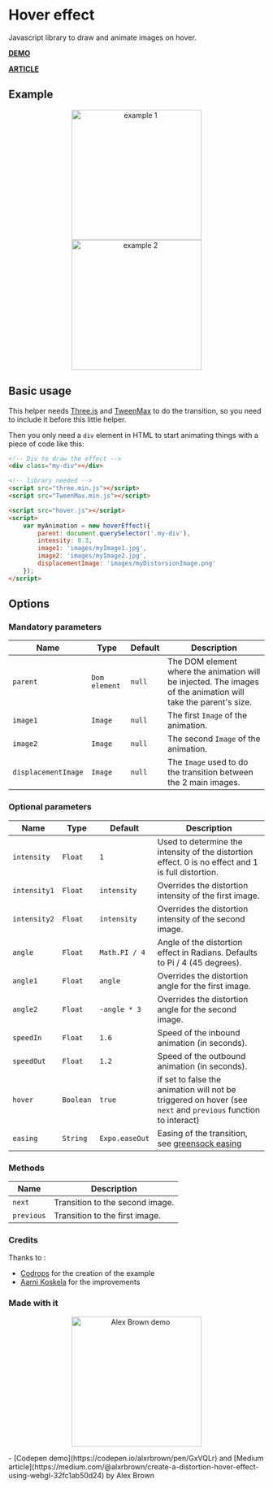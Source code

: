 # Hover effect

Javascript library to draw and animate images on hover.

[**DEMO**](https://tympanus.net/Development/DistortionHoverEffect/)

[**ARTICLE**](https://tympanus.net/codrops/2018/04/10/webgl-distortion-hover-effects/)

## Example
<p align="center">
    <img alt="example 1" src="gifs/1.gif" width="256">
    <img alt="example 2" src="gifs/2.gif" width="256">
</p>

## Basic usage

This helper needs [Three.js](https://threejs.org) and [TweenMax](https://greensock.com/) to do the transition, so you need to include it before this little helper.

Then you only need a `div` element in HTML to start animating things with a piece of code like this:

```html
<!-- Div to draw the effect -->
<div class="my-div"></div>

<!-- library needed -->
<script src="three.min.js"></script>
<script src="TweenMax.min.js"></script>

<script src="hover.js"></script>
<script>
    var myAnimation = new hoverEffect({
        parent: document.querySelector('.my-div'),
        intensity: 0.3,
        image1: 'images/myImage1.jpg',
        image2: 'images/myImage2.jpg',
        displacementImage: 'images/myDistorsionImage.png'
    });
</script>
```


## Options

### Mandatory parameters

| Name                    | Type            | Default         | Description |
|-------------------------|-----------------|-----------------|-------------|
|`parent`                 | `Dom element`   | `null`          | The DOM element where the animation will be injected. The images of the animation will take the parent's size. |
|`image1`                 | `Image`         | `null`          | The first `Image` of the animation. |
|`image2`                 | `Image`         | `null`          | The second `Image` of the animation. |
|`displacementImage`      | `Image`         | `null`          | The `Image` used to do the transition between the 2 main images. |

### Optional parameters

| Name                    | Type      | Default         | Description |
|-------------------------|-----------|-----------------|-------------|
|`intensity`              | `Float`   | `1`             | Used to determine the intensity of the distortion effect. 0 is no effect and 1 is full distortion. |
|`intensity1`             | `Float`   | `intensity`     | Overrides the distortion intensity of the first image. |
|`intensity2`             | `Float`   | `intensity`     | Overrides the distortion intensity of the second image. |
|`angle`                  | `Float`   | `Math.PI / 4`   | Angle of the distortion effect in Radians. Defaults to Pi / 4 (45 degrees). |
|`angle1`                 | `Float`   | `angle`         | Overrides the distortion angle for the first image. |
|`angle2`                 | `Float`   | `-angle * 3`    | Overrides the distortion angle for the second image. |
|`speedIn`                | `Float`   | `1.6`           | Speed of the inbound animation (in seconds). |
|`speedOut`               | `Float`   | `1.2`           | Speed of the outbound animation (in seconds). |
|`hover`                  | `Boolean` | `true`          | if set to false the animation will not be triggered on hover (see `next` and `previous` function to interact) |
|`easing`                 | `String`  | `Expo.easeOut`  | Easing of the transition, see [greensock easing](https://greensock.com/ease-visualizer)|

### Methods

| Name                    | Description             |
|-------------------------|-------------------------|
|`next`                   | Transition to the second image. |
|`previous`               | Transition to the first image. |

### Credits
Thanks to :
- [Codrops](https://twitter.com/crnacura) for the creation of the example
- [Aarni Koskela](https://github.com/akx/) for the improvements

### Made with it
<p align="center">
    <img alt="Alex Brown demo" src="gifs/alex_brown.gif" width="256">
</p>
- [Codepen demo](https://codepen.io/alxrbrown/pen/GxVQLr) and [Medium article](https://medium.com/@alxrbrown/create-a-distortion-hover-effect-using-webgl-32fc1ab50d24) by Alex Brown
